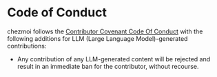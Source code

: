 # Code of Conduct

chezmoi follows the [Contributor Covenant Code Of
Conduct](https://www.contributor-covenant.org/version/2/1/code_of_conduct/) with
the following additions for LLM (Large Language Model)-generated contributions:

* Any contribution of any LLM-generated content will be rejected and result in
  an immediate ban for the contributor, without recourse.
